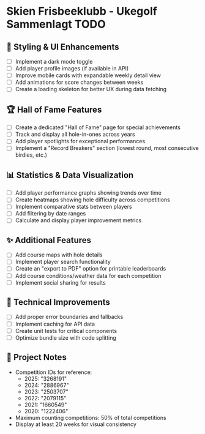 # Skien Frisbeeklubb - Ukegolf Sammenlagt TODO

## 🎨 Styling & UI Enhancements

- [ ] Implement a dark mode toggle
- [ ] Add player profile images (if available in API)
- [ ] Improve mobile cards with expandable weekly detail view
- [ ] Add animations for score changes between weeks
- [ ] Create a loading skeleton for better UX during data fetching

## 🏆 Hall of Fame Features

- [ ] Create a dedicated "Hall of Fame" page for special achievements
- [ ] Track and display all hole-in-ones across years
- [ ] Add player spotlights for exceptional performances
- [ ] Implement a "Record Breakers" section (lowest round, most consecutive birdies, etc.)

## 📊 Statistics & Data Visualization

- [ ] Add player performance graphs showing trends over time
- [ ] Create heatmaps showing hole difficulty across competitions
- [ ] Implement comparative stats between players
- [ ] Add filtering by date ranges
- [ ] Calculate and display player improvement metrics

## ✨ Additional Features

- [ ] Add course maps with hole details
- [ ] Implement player search functionality
- [ ] Create an "export to PDF" option for printable leaderboards
- [ ] Add course conditions/weather data for each competition
- [ ] Implement social sharing for results

## 🔧 Technical Improvements

- [ ] Add proper error boundaries and fallbacks
- [ ] Implement caching for API data
- [ ] Create unit tests for critical components
- [ ] Optimize bundle size with code splitting

## 📝 Project Notes

- Competition IDs for reference:
  - 2025: "3268191"
  - 2024: "2886967"
  - 2023: "2503707"
  - 2022: "2079115"
  - 2021: "1660549"
  - 2020: "1222406"
- Maximum counting competitions: 50% of total competitions
- Display at least 20 weeks for visual consistency
